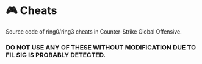 # 🎮 Cheats

Source code of ring0/ring3 cheats in Counter-Strike Global Offensive.

### DO NOT USE ANY OF THESE WITHOUT MODIFICATION DUE TO FIL SIG IS PROBABLY DETECTED.
